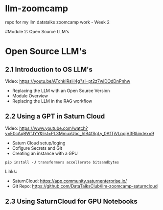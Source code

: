 # llm-zoomcamp
repo for my llm datatalks zoomcamp work - Week 2

#Module 2: Open Source LLM's

# Open Source LLM's

## 2.1 Introduction to OS LLM's

Video: https://youtu.be/ATchkIRsH4g?si=pt2z7wlDOdDnPnhw

* Replacing the LLM with an Open Source Version
* Module Overview
* Replacing the LLM in the RAG workflow



## 2.2 Using a GPT in Saturn Cloud

Video: https://www.youtube.com/watch?v=E0cAqBWfJYY&list=PL3MmuxUbc_hIB4fSqLy_0AfTjVLpgjV3R&index=9 

* Saturn Cloud setup/loging
* Cofigure Secrets and Git
* Creating an instance with a GPU

```
pip install -U transformers accellerate bitsandbytes
```

Links:
* SaturnCloud: https://app.community.saturnenterprise.io/ 
* Git Repo: https://github.com/DataTalksClub/llm-zoomcamp-saturncloud 



## 2.3 Using SaturnCloud for GPU Notebooks

